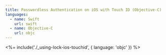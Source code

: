 ```yaml
---
title: Passwordless Authentication on iOS with Touch ID (Objective-C)
languages:
  - name: Swift
    url: swift
  - name: Objective-C
    url: objc
---
```


<%= include('./_using-lock-ios-touchid', { language: 'objc' }) %>
